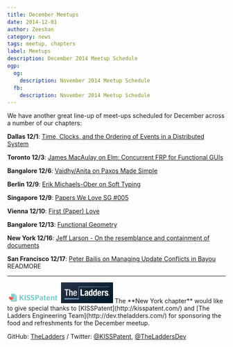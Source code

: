```yaml
---
title: December Meetups
date: 2014-12-01
author: Zeeshan
category: news
tags: meetup, chapters
label: Meetups
description: December 2014 Meetup Schedule
ogp:
  og:
    description: November 2014 Meetup Schedule
  fb:
    description: November 2014 Meetup Schedule
---
```


We have another great line-up of meet-ups scheduled for December across a number of our chapters:

**Dallas 12/1**: [Time, Clocks, and the Ordering of Events in a Distributed System](http://www.meetup.com/Papers-We-Love-Dallas/events/217205222/)

**Toronto 12/3**: [James MacAulay on Elm: Concurrent FRP for Functional GUIs](http://www.meetup.com/Papers-We-Love-Toronto/events/218579677/)

**Bangalore 12/6**: [Vaidhy/Anita on Paxos Made Simple](http://www.meetup.com/Papers-we-love-Bangalore/events/218958996/)

**Berlin 12/9**: [Erik Michaels-Ober on Soft Typing](http://www.meetup.com/Papers-We-Love-Berlin/events/218874529/)

**Singapore 12/9**: [Papers We Love SG #005](https://www.facebook.com/events/296425503880154/)

**Vienna 12/10**: [First (Paper) Love](http://www.meetup.com/Papers-We-Love-Vienna/events/218624428/)

**Bangalore 12/13**: [Functional Geometry](http://www.meetup.com/Papers-we-love-Bangalore/events/218973633/)

**New York 12/16**: [Jeff Larson - On the resemblance and containment of documents](http://www.meetup.com/papers-we-love/events/214029542/)

**San Francisco 12/17**: [Peter Bailis on Managing Update Conflicts in Bayou](http://www.meetup.com/papers-we-love-too/events/197678922/) READMORE

---

<p class="chapter-sponsor-thanks"><img class="left no-shadow" alt="KISSPatent" style="width: 120px" src="/images/KISSPatent_Logo-fitted.png" />
<img class="left no-shadow" alt="TheLaddersDev" style="width: 120px" src="/images/ladders_logo.jpg" /> The **New York chapter** would like to give special thanks to [KISSPatent](http://kisspatent.com/) and [The Ladders Engineering Team](http://dev.theladders.com/) for sponsoring the food and refreshments for the December meetup.

GitHub: [TheLadders](https://github.com/TheLadders) / Twitter: [@KISSPatent](https://twitter.com/kisspatent), [@TheLaddersDev](https://twitter.com/TheLaddersDev)</p>
